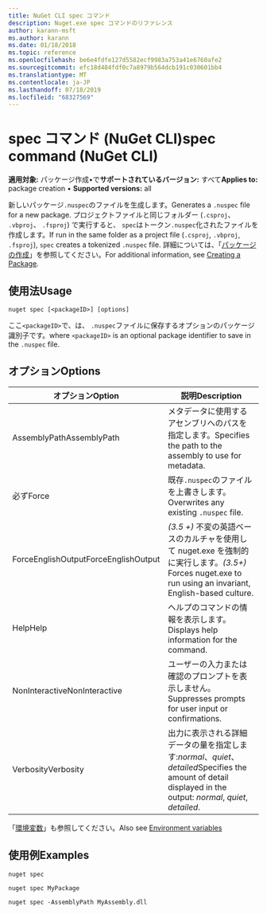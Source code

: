 ```yaml
---
title: NuGet CLI spec コマンド
description: Nuget.exe spec コマンドのリファレンス
author: karann-msft
ms.author: karann
ms.date: 01/18/2018
ms.topic: reference
ms.openlocfilehash: be6e4fdfe127d5582ecf9983a753a41e6760afe2
ms.sourcegitcommit: efc18d484fdf0c7a8979b564dcb191c030601bb4
ms.translationtype: MT
ms.contentlocale: ja-JP
ms.lasthandoff: 07/18/2019
ms.locfileid: "68327569"
---
```

# <a name="spec-command-nuget-cli"></a><span data-ttu-id="d1e87-103">spec コマンド (NuGet CLI)</span><span class="sxs-lookup"><span data-stu-id="d1e87-103">spec command (NuGet CLI)</span></span>

<span data-ttu-id="d1e87-104">**適用対象:** パッケージ作成&bullet;で**サポートされているバージョン:** すべて</span><span class="sxs-lookup"><span data-stu-id="d1e87-104">**Applies to:** package creation &bullet; **Supported versions:** all</span></span>

<span data-ttu-id="d1e87-105">新しいパッケージ`.nuspec`のファイルを生成します。</span><span class="sxs-lookup"><span data-stu-id="d1e87-105">Generates a `.nuspec` file for a new package.</span></span> <span data-ttu-id="d1e87-106">プロジェクトファイルと同じフォルダー (`.csproj`、 `.vbproj`、 `.fsproj`) で実行すると、 `spec`はトークン`.nuspec`化されたファイルを作成します。</span><span class="sxs-lookup"><span data-stu-id="d1e87-106">If run in the same folder as a project file (`.csproj`, `.vbproj`, `.fsproj`), `spec` creates a tokenized `.nuspec` file.</span></span> <span data-ttu-id="d1e87-107">詳細については、「[パッケージの作成](../../create-packages/creating-a-package.md)」を参照してください。</span><span class="sxs-lookup"><span data-stu-id="d1e87-107">For additional information, see [Creating a Package](../../create-packages/creating-a-package.md).</span></span>

## <a name="usage"></a><span data-ttu-id="d1e87-108">使用法</span><span class="sxs-lookup"><span data-stu-id="d1e87-108">Usage</span></span>

```cli
nuget spec [<packageID>] [options]
```

<span data-ttu-id="d1e87-109">ここ`<packageID>`で、は、 `.nuspec`ファイルに保存するオプションのパッケージ識別子です。</span><span class="sxs-lookup"><span data-stu-id="d1e87-109">where `<packageID>` is an optional package identifier to save in the `.nuspec` file.</span></span>

## <a name="options"></a><span data-ttu-id="d1e87-110">オプション</span><span class="sxs-lookup"><span data-stu-id="d1e87-110">Options</span></span>

| <span data-ttu-id="d1e87-111">オプション</span><span class="sxs-lookup"><span data-stu-id="d1e87-111">Option</span></span> | <span data-ttu-id="d1e87-112">説明</span><span class="sxs-lookup"><span data-stu-id="d1e87-112">Description</span></span> |
| --- | --- |
| <span data-ttu-id="d1e87-113">AssemblyPath</span><span class="sxs-lookup"><span data-stu-id="d1e87-113">AssemblyPath</span></span> | <span data-ttu-id="d1e87-114">メタデータに使用するアセンブリへのパスを指定します。</span><span class="sxs-lookup"><span data-stu-id="d1e87-114">Specifies the path to the assembly to use for metadata.</span></span> |
| <span data-ttu-id="d1e87-115">必ず</span><span class="sxs-lookup"><span data-stu-id="d1e87-115">Force</span></span> | <span data-ttu-id="d1e87-116">既存`.nuspec`のファイルを上書きします。</span><span class="sxs-lookup"><span data-stu-id="d1e87-116">Overwrites any existing `.nuspec` file.</span></span> |
| <span data-ttu-id="d1e87-117">ForceEnglishOutput</span><span class="sxs-lookup"><span data-stu-id="d1e87-117">ForceEnglishOutput</span></span> | <span data-ttu-id="d1e87-118">*(3.5 +)* 不変の英語ベースのカルチャを使用して nuget.exe を強制的に実行します。</span><span class="sxs-lookup"><span data-stu-id="d1e87-118">*(3.5+)* Forces nuget.exe to run using an invariant, English-based culture.</span></span> |
| <span data-ttu-id="d1e87-119">Help</span><span class="sxs-lookup"><span data-stu-id="d1e87-119">Help</span></span> | <span data-ttu-id="d1e87-120">ヘルプのコマンドの情報を表示します。</span><span class="sxs-lookup"><span data-stu-id="d1e87-120">Displays help information for the command.</span></span> |
| <span data-ttu-id="d1e87-121">NonInteractive</span><span class="sxs-lookup"><span data-stu-id="d1e87-121">NonInteractive</span></span> | <span data-ttu-id="d1e87-122">ユーザーの入力または確認のプロンプトを表示しません。</span><span class="sxs-lookup"><span data-stu-id="d1e87-122">Suppresses prompts for user input or confirmations.</span></span> |
| <span data-ttu-id="d1e87-123">Verbosity</span><span class="sxs-lookup"><span data-stu-id="d1e87-123">Verbosity</span></span> | <span data-ttu-id="d1e87-124">出力に表示される詳細データの量を指定します:*normal*、*quiet*、*detailed*</span><span class="sxs-lookup"><span data-stu-id="d1e87-124">Specifies the amount of detail displayed in the output: *normal*, *quiet*, *detailed*.</span></span> |

<span data-ttu-id="d1e87-125">「[環境変数](cli-ref-environment-variables.md)」も参照してください。</span><span class="sxs-lookup"><span data-stu-id="d1e87-125">Also see [Environment variables](cli-ref-environment-variables.md)</span></span>

## <a name="examples"></a><span data-ttu-id="d1e87-126">使用例</span><span class="sxs-lookup"><span data-stu-id="d1e87-126">Examples</span></span>

```cli
nuget spec

nuget spec MyPackage

nuget spec -AssemblyPath MyAssembly.dll
```
